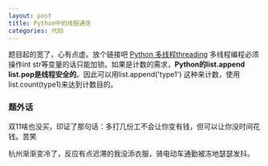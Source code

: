 ```yaml
---
layout: post
title: Python中的线程通信
categories: 代码
---
```


题目起的宽了，心有点虚。放个链接吧 [Python 多线程threading][1]
多线程编程必须操作int str等变量的话只能加锁。如果是计数的需求，**Python的list.append list.pop是线程安全的**。因此可以用list.append('type1') 这种来计数，使用list.count(type1)来达到计数目的。

### 题外话
双11啥也没买，印证了那句话：多打几份工不会让你变有钱，但可以让你没时间花钱。苦笑

杭州渐渐变冷了，反应有点迟滞的我没添衣服，骑电动车通勤被冻地瑟瑟发抖。

[1]: https://www.liujiangblog.com/course/python/79

